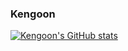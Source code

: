 ### Kengoon
[![Kengoon's GitHub stats](https://github-readme-stats.vercel.app/api?username=kengoon&show_icons=true&theme=radical&count_private=true)](https://github.com/anuraghazra/github-readme-stats)


<!--
**kengoon/kengoon** is a ✨ _special_ ✨ repository because its `README.md` (this file) appears on your GitHub profile.

Here are some ideas to get you started:

- 🔭 I’m currently working on ...
- 🌱 I’m currently learning ...
- 👯 I’m looking to collaborate on ...
- 🤔 I’m looking for help with ...
- 💬 Ask me about ...
- 📫 How to reach me: ...
- 😄 Pronouns: ...
- ⚡ Fun fact: ...
-->
